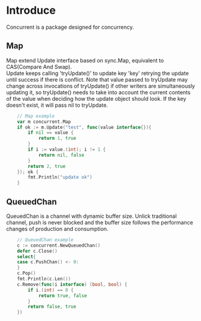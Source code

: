 <!--
 * @Author: jinde.zgm
 * @Date: 2020-08-12 21:59:48
 * @Descripttion: 
-->
# Introduce
Concurrent is a package designed for concurrency.
## Map
Map extend Update interface based on sync.Map, equivalent to CAS(Compare And Swap).  
Update keeps calling 'tryUpdate()' to update key 'key' retrying the update until success if there is conflict. Note that value passed to tryUpdate may change across invocations of tryUpdate() if other writers are simultaneously updating it, so tryUpdate() needs to take into account the current contents of the value when deciding how the update object should look. If the key doesn't exist, it will pass nil to tryUpdate.
```go
    // Map example
    var m concurrent.Map
    if ok := m.Update("test", func(value interface{}){
        if nil == value {
            return 1, true
        }
        if i := value.(int); i != 1 {
            return nil, false
        }
        return 2, true
    }); ok {
        fmt.Println("update ok")
    }
```
## QueuedChan
QueuedChan is a channel with dynamic buffer size. Unlick traditional channel, push is never blocked and the buffer size follows the performance changes of production and consumption.
```go
    // QueuedChan example
    c := concurrent.NewQueuedChan()
    defer c.Close()
    select{
    case c.PushChan() <- 0:
    }
    c.Pop()
    fmt.Println(c.Len())
    c.Remove(func(i interface) (bool, bool) {
        if i.(int) == 0 {
            return true, false
        }
        return false, true
    })
```